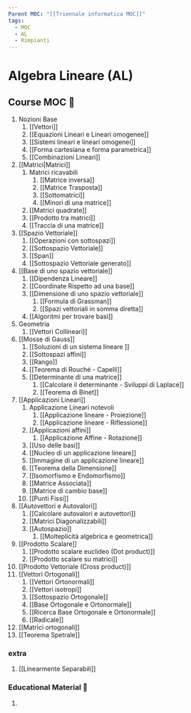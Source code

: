 ```yaml
---
Parent MOC: "[[Triennale informatica MOC]]"
tags:
  - MOC
  - AL
  - Rimpianti
---
```

# Algebra Lineare (AL)

## Course MOC  📒

1. Nozioni Base
	1. [[Vettori]]
	2. [[Equazioni Lineari e Lineari omogenee]]
	3. [[Sistemi lineari e lineari omogenei]]
	4. [[Forma cartesiana e forma parametrica]]
	5. [[Combinazioni Lineari]]
2. [[Matrici|Matrici]]
	1. Matrici ricavabili
		1. [[Matrice inversa]]
		2. [[Matrice Trasposta]]
		3. [[Sottomatrici]]
		4. [[Minori di una matrice]]
	2. [[Matrici quadrate]]
	3. [[Prodotto tra matrici]]
	4. [[Traccia di una matrice]]
3. [[Spazio Vettoriale]]
	1. [[Operazioni con sottospazi]]
	2. [[Sottospazio Vettoriale]]
	3. [[Span]]
	4. [[Sottospazio Vettoriale generato]]
4. [[Base di uno spazio vettoriale]]
	1. [[Dipendenza Lineare]]
	2. [[Coordinate Rispetto ad una base]]
	3. [[Dimensione di uno spazio vettoriale]]
		1. [[Formula di Grassman]]
		2. [[Spazi vettoriali in somma diretta]]
	4. [[Algoritmi per trovare basi]]
5. Geometria
	1. [[Vettori Collineari]]
6. [[Mosse di Gauss]]
	1. [[Soluzioni di un sistema lineare ]]
	2. [[Sottospazi affini]]
	3. [[Rango]]
	4. [[Teorema di Rouché - Capelli]]
	5. [[Determinante di una matrice]]
		1. [[Calcolare il determinante - Sviluppi di Laplace]]
		2. [[Teorema di Binet]]
7. [[Applicazioni Lineari]]
	1. Applicazione Lineari notevoli
		1. [[Applicazione lineare - Proiezione]]
		2. [[Applicazione lineare - Riflessione]]
	2. [[Applicazioni affini]]
		1. [[Applicazione Affine - Rotazione]]
	3. [[Uso delle basi]]
	4. [[Nucleo di un applicazione lineare]]
	5. [[Immagine di un applicazione lineare]]
	6. [[Teorema della Dimensione]]
	7. [[Isomorfismo e Endomorfismo]]
	8. [[Matrice Associata]]
	9. [[Matrice di cambio base]]
	10. [[Punti Fissi]]
8. [[Autovettori e Autovalori]]
	1. [[Calcolare autovalori e autovettori]]
	2. [[Matrici Diagonalizzabili]]
	3. [[Autospazio]]
		1. [[Molteplicità algebrica e geometrica]]
9. [[Prodotto Scalare]]
	1. [[Prodotto scalare euclideo (Dot product)]]
	2. [[Prodotto scalare su matrici]]
10. [[Prodotto Vettoriale (Cross product)]]
11. [[Vettori Ortogonali]]
	1. [[Vettori Ortonormali]]
	2. [[Vettori isotropi]]
	3. [[Sottospazio Ortogonale]]
	4. [[Base Ortogonale e Ortonormale]]
	5. [[Ricerca Base Ortogonale e Ortonormale]]
	6. [[Radicale]]
12. [[Matrici ortogonali]]
13. [[Teorema Spetrale]]

### extra
1. [[Linearmente Separabili]]








### Educational Material 🧱
1. 

